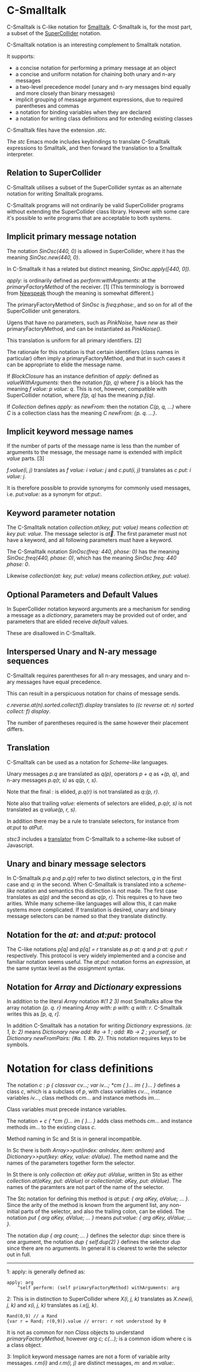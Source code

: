 # C-Smalltalk

C-Smalltalk is  C-like notation for [Smalltalk](https://squeak.org/).
C-Smalltalk is, for the most part, a subset of the [SuperCollider](https://www.audiosynth.com/) notation.

C-Smalltalk notation is an interesting complement to Smalltalk notation.

It supports:

- a concise notation for performing a primary message at an object
- a concise and uniform notation for chaining both unary and n-ary messages
- a two-level precedence model (unary and n-ary messages bind equally and more closely than binary messages)
- implicit grouping of message argument expressions, due to required parentheses and commas
- a notation for binding variables when they are declared
- a notation for writing class definitions and for extending existing classes

C-Smalltalk files have the extension _.stc_.

The _stc_ Emacs mode includes keybindings to translate C-Smalltalk expressions to Smalltalk,
and then forward the translation to a Smalltalk interpreter.

## Relation to SuperCollider

C-Smalltalk utilises a subset of the SuperCollider syntax as an alternate notation for writing Smalltalk programs.

C-Smalltalk programs will not ordinarily be valid SuperCollider programs without extending the SuperCollider class library.
However with some care it's possible to write programs that are acceptable to both systems.

## Implicit primary message notation

The notation _SinOsc(440, 0)_ is allowed in SuperCollider, where it has the meaning _SinOsc.new(440, 0)_.

In C-Smalltalk it has a related but distinct meaning, _SinOsc.apply([440, 0])_.

_apply:_ is ordinarily defined as _perform:withArguments:_ at the _primaryFactoryMethod_ of the receiver. [1]
(This terminology is borrowed from [Newspeak](https://newspeaklanguage.org/) though the meaning is somewhat different.)

The primaryFactoryMethod of _SinOsc_ is _freq:phase:_, and so on for all of the SuperCollider unit generators.

Ugens that have no parameters, such as _PinkNoise_, have _new_ as their primaryFactoryMethod, and can be instantiated as _PinkNoise()_.

This translation is uniform for all primary identifiers. [2]

The rationale for this notation is that certain identifiers (class names in particular) often imply a primaryFactoryMethod,
and that in such cases it can be appropriate to elide the message name.

If _BlockClosure_ has an instance definition of _apply:_ defined as _valueWithArguments:_
then the notation _f(p, q)_ where _f_ is a block has the meaning _f value: p value: q_.
This is not, however, compatible with SuperCollider notation, where _f(p, q)_ has the meaning _p.f(q)_.

If _Collection_ defines _apply:_ as _newFrom:_
then the notation _C(p, q, ...)_ where _C_ is a collection class has the meaning _C newFrom: {p. q. ...}_.

## Implicit keyword message names

If the number of parts of the message name is less than the number of arguments to the message, the message name is extended with implicit _value_ parts. [3]

_f.value(i, j)_ translates as _f value: i value: j_ and _c.put(i, j)_ translates as _c put: i value: j_.

It is therefore possible to provide synonyms for commonly used messages, i.e. _put:value:_ as a synonym for _at:put:_.

## Keyword parameter notation

The C-Smalltalk notation _collection.at(key, put: value)_ means _collection at: key put: value_.
The message selector is _at:key:_.
The first parameter must not have a keyword, and all following parameters must have a keyword.

The C-Smalltalk notation _SinOsc(freq: 440, phase: 0)_ has the meaning _SinOsc.freq(440, phase: 0)_,
which has the meaning _SinOsc freq: 440 phase: 0_.

Likewise _collection(at: key, put: value)_ means _collection.at(key, put: value)_.

## Optional Parameters and Default Values

In SuperCollider notation keyword arguments are a mechanism for sending a message as a _dictionary_,
parameters may be provided out of order,
and parameters that are elided receive _default_ values.

These are disallowed in C-Smalltalk.

## Interspersed Unary and N-ary message sequences

C-Smalltalk requires parentheses for all n-ary messages, and unary and n-ary messages have equal precedence.

This can result in a perspicuous notation for chains of message sends.

_c.reverse.at(n).sorted.collect(f).display_ translates to
_((c reverse at: n) sorted collect: f) display_.

The number of parentheses required is the same however their placement differs.

## Translation

C-Smalltalk can be used as a notation for _Scheme-like_ languages.

Unary messages _p.q_ are translated as _q(p)_, operators _p + q_ as _+(p, q)_, and n-ary messages _p.q(r, s)_ as _q(p, r, s)_.

Note that the final _:_ is elided, _p.q(r)_ is not translated as _q:(p, r)_.

Note also that trailing _value:_ elements of selectors are elided, _p.q(r, s)_ is not translated as _q:value(p, r, s)_.

In addition there may be a rule to translate selectors, for instance from _at:put_ to _atPut_.

_stsc3_ includes a [translator](https://rohandrape.net/pub/stsc3/html/stc-to-js.html) from C-Smalltalk to a scheme-like subset of Javascript.

## Unary and binary message selectors

In C-Smalltalk _p.q_ and _p.q(r)_ refer to two distinct selectors, _q_ in the first case and _q:_ in the second.
When C-Smalltalk is translated into a _scheme-like_ notation and semantics this distinction is not made.
The first case translates as _q(p)_ and the second as _q(p, r)_.
This requires _q_ to have two arities.
While many scheme-like languages will allow this, it can make systems more complicated.
If translation is desired, unary and binary message selectors can be named so that they translate distinctly.

## Notation for the _at:_ and _at:put:_ protocol

The C-like notations _p[q]_ and _p[q] = r_ translate as _p at: q_ and _p at: q put: r_ respectively.
This protocol is very widely implemented and a concise and familiar notation seems useful.
The _at:put:_ notation forms an _expression_, at the same syntax level as the _assignment_ syntax.

## Notation for _Array_ and _Dictionary_ expressions

In addition to the literal _Array_ notation _#(1 2 3)_ most Smalltalks allow the array notation _{p. q. r}_ meaning _Array with: p with: q with: r_.
C-Smalltalk writes this as _[p, q, r]_.

In addition C-Smalltalk has a notation for writing _Dictionary_ expressions.
_(a: 1, b: 2)_ means _Dictionary new add: #a -> 1 ; add: #b -> 2 ; yourself_,
or _Dictionary newFromPairs: {#a. 1. #b. 2}_.
This notation requires keys to be symbols.

# Notation for class definitions

The notation _c : p { classvar cv...; var iv...; *cm { }... im { }... }_ defines
a class _c_, which is a subclass of _p_,
with class variables _cv..._, instance variables _iv..._,
class methods _cm..._ and instance methods _im..._.

Class variables must precede instance variables.

The notation _+ c { *cm {}... im { }... }_ adds class methods _cm..._ and instance methods _im..._ to the existing class _c_.

Method naming in Sc and St is in general incompatible.

In Sc there is both _Array>>put(index: anIndex, item: anItem)_  and _Dictionary>>put(key: aKey, value: aValue)_.
The method name and the names of the parameters together form the selector.

In St there is only _collection at: aKey put: aValue_,
written in Stc as either _collection.at(aKey, put: aValue)_ or _collection(at: aKey, put: aValue)_.
The names of the paramters are not part of the name of the selector.

The Stc notation for defining this method is _at:put: { arg aKey, aValue; ... }_.
Since the arity of the method is known from the argument list, any non-initial parts of the selector, and also the trailing colon, can be elided.
The notation _put { arg aKey, aValue; ... }_ means _put:value: { arg aKey, aValue; ... }_.

The notation _dup { arg count; ... }_ defines the selector _dup:_ since there is one argument,
the notation _dup { self.dup(2) }_ defines the selector _dup_ since there are no arguments.
In general it is clearest to write the selector out in full.

* * *

1: apply: is generally defined as:

````
apply: arg
    ^self perform: (self primaryFactoryMethod) withArguments: arg
````

2: This is in distinction to SuperCollider where
   _X(i, j, k)_ translates as _X.new(i, j, k)_ and
   _x(i, j, k)_ translates as _i.x(j, k)_.

````
Rand(0,9) // a Rand
{var r = Rand; r(0,9)}.value // error: r not understood by 0
````

It is not as common for non _Class_ objects to understand _primaryFactoryMethod_,
however _arg c; c(...);_ is a common idiom where c is a class object.

3: Implicit keyword message names are not a form of variable arity messages.
_r.m(i)_ and _r.m(i, j)_ are distinct messages, _m:_ and _m:value:_.
